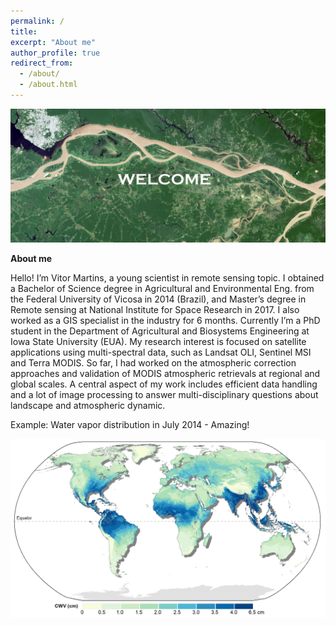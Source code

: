 ```yaml
---
permalink: /
title:
excerpt: "About me"
author_profile: true
redirect_from: 
  - /about/
  - /about.html
---
```


<img src="/images/intro.jpg" style="width: 700px;"/>

**About me**

Hello! I’m Vitor Martins, a young scientist in remote sensing topic. I obtained a Bachelor of Science degree in Agricultural and Environmental Eng. from the Federal University of Vicosa in 2014 (Brazil), and Master’s degree in Remote sensing at National Institute for Space Research in 2017. I also worked as a GIS specialist in the industry for 6 months. Currently I’m a PhD student in the Department of Agricultural and Biosystems Engineering at Iowa State University (EUA). My research interest is focused on satellite applications using multi-spectral data, such as Landsat OLI, Sentinel MSI and Terra MODIS. So far, I had worked on the atmospheric correction approaches and validation of MODIS atmospheric retrievals at regional and global scales. A central aspect of my work includes efficient data handling and a lot of image processing to answer multi-disciplinary questions about landscape and atmospheric dynamic. 

Example: Water vapor distribution in July 2014 - Amazing!

<img src="/images/cwvjpg.jpg" style="width: 600px;"/>

